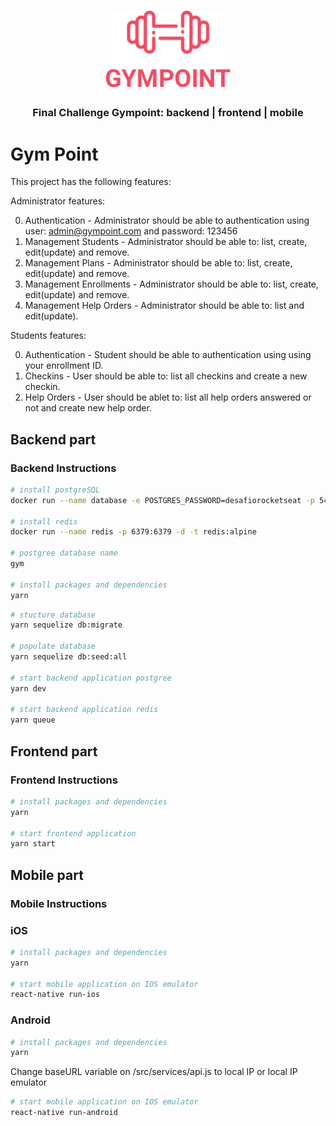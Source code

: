 <h1 align="center">
  <img alt="Gympoint" title="Gympoint" src="./frontend/src/assets/logo.png" width="200px" />
</h1>

<h3 align="center">
  Final Challenge Gympoint: backend | frontend | mobile
</h3>

# Gym Point

This project has the following features:

Administrator features:

0. Authentication - Administrator should be able to authentication using user: admin@gympoint.com and password: 123456
1. Management Students - Administrator should be able to: list, create, edit(update) and remove.
1. Management Plans - Administrator should be able to: list, create, edit(update) and remove.
1. Management Enrollments - Administrator should be able to: list, create, edit(update) and remove.
1. Management Help Orders - Administrator should be able to: list and edit(update).

Students features:

0. Authentication - Student should be able to authentication using using your enrollment ID.
1. Checkins - User should be able to: list all checkins and create a new checkin.
1. Help Orders - User should be ablet to: list all help orders answered or not and create new help order.

## Backend part

### Backend Instructions

```bash
# install postgreSQL
docker run --name database -e POSTGRES_PASSWORD=desafiorocketseat -p 5432:5432 -d postgres:11

# install redis
docker run --name redis -p 6379:6379 -d -t redis:alpine

# postgree database name
gym

# install packages and dependencies
yarn
```

```bash
# stucture database
yarn sequelize db:migrate

# populate database
yarn sequelize db:seed:all

# start backend application postgree
yarn dev

# start backend application redis
yarn queue
```

## Frontend part

### Frontend Instructions

```bash
# install packages and dependencies
yarn

# start frontend application
yarn start
```

## Mobile part

### Mobile Instructions

### iOS

```bash
# install packages and dependencies
yarn

# start mobile application on IOS emulator
react-native run-ios
```

### Android

```bash
# install packages and dependencies
yarn
```

Change baseURL variable on /src/services/api.js to local IP or local IP emulator

```bash
# start mobile application on IOS emulator
react-native run-android

```
